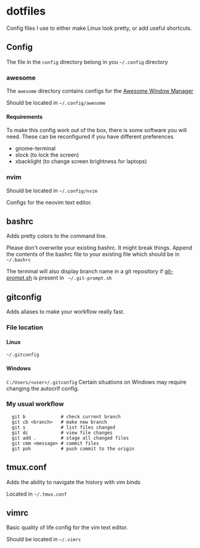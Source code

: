 # dotfiles

Config files I use to either make Linux look pretty, or add useful shortcuts.

## Config

The file in the `config` directory belong in you `~/.config` directory

### awesome

The `awesome` directory contains configs for the [Awesome Window Manager](https://awesomewm.org/)

Should be located in `~/.config/awesome`


#### Requirements

To make this config work out of the box, there is some software you will need. These can be reconfigured if you have different preferences

* gnome-terminal
* slock (to lock the screen)
* xbacklight (to change screen brightness for laptops)

### nvim

Should be located in `~/.config/nvim`

Configs for the neovim text editor.

## bashrc

Adds pretty colors to the command line.

Please don't overwrite your existing bashrc. It might break things. Append the contents of the bashrc file to your existing file which should be in `~/.bashrc`

The terminal will also display branch name in a git repository if [git-prompt.sh](https://github.com/git/git/blob/master/contrib/completion/git-prompt.sh) is present in ` ~/.git-prompt.sh`

## gitconfig

Adds aliases to make your workflow really fast.

### File location
#### Linux
`~/.gitconfig`

#### Windows
`C:/Users/<user>/.gitconfig`
Certain situations on Windows may require changing the autocrlf config.

### My usual workflow

```
  git b             # check current branch
  git cb <branch>   # make new branch
  git s             # list files changed
  git dc            # view file changes
  git add .         # stage all changed files
  git cmm <message> # commit files
  git poh           # push commit to the origin
```

## tmux.conf
Adds the ability to navigate the history with vim binds

Located in `~/.tmux.conf`

## vimrc

Basic quality of life config for the vim text editor.

Should be located in `~/.vimrc`
